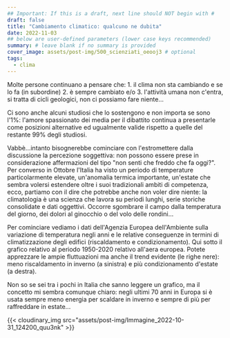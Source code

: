 ```yaml
---
## Important: If this is a draft, next line should NOT begin with #
draft: false
title: "Cambiamento climatico: qualcuno ne dubita"
date: 2022-11-03
## below are user-defined parameters (lower case keys recommended)
summary: # leave blank if no summary is provided
cover_image: assets/post-img/500_scienziati_oeooj3 # optional
tags:
  - clima
---
```



Molte persone continuano a pensare che: 1. il clima non sta cambiando e
se lo fa (in subordine) 2. è sempre cambiato e/o 3. l\'attività umana
non c\'entra, si tratta di cicli geologici, non ci possiamo fare
niente...

<!--more-->

Ci sono anche alcuni studiosi che lo sostengono e non importa
se sono l'1%: l\'amore spassionato dei media per il dibattito continua a
presentarle come posizioni alternative ed ugualmente valide rispetto a
quelle del restante 99% degli studiosi.

Vabbè...intanto bisognerebbe cominciare con l'estromettere dalla
discussione la percezione soggettiva: non possono essere prese in
considerazione affermazioni del tipo \"non senti che freddo che fa
oggi?\". Per converso in Ottobre l'Italia ha visto un periodo di
temperature particolarmente elevate, un'anomalia termica importante,
un'estate che sembra volersi estendere oltre i suoi tradizionali ambiti
di competenza, ecco, partiamo con il dire che potrebbe anche non voler
dire niente: la climatologia è una scienza che lavora su periodi lunghi,
serie storiche consolidate e dati oggettivi. Occorre sgombrare il campo
dalla temperatura del giorno, dei dolori al ginocchio o del volo delle
rondini...

Per cominciare vediamo i dati dell\'Agenzia Europea dell\'Ambiente sulla
variazione di temperatura negli anni e le relative conseguenze in
termini di climatizzazione degli edifici (riscaldamento e
condizionamento). Qui sotto il grafico relativo al periodo 1950-2020
relativo all\'aera europea. Potete apprezzare le ampie fluttuazioni ma
anche il trend evidente (le righe nere): meno riscaldamento in inverno
(a sinistra) e più condizionamento d\'estate (a destra).

Non so se sei tra i pochi in Italia che sanno leggere un grafico, ma il
concetto mi sembra comunque chiaro: negli ultimi 70 anni in Europa si è
usata sempre meno energia per scaldare in inverno e sempre di più per
raffreddare in estate...

{{< cloudinary_img src="assets/post-img/Immagine_2022-10-31_124200_quu3nk" >}}

<!--
  created 2022-11-03 20:28:11.782839 +0100 CET m=+0.032878042
-->